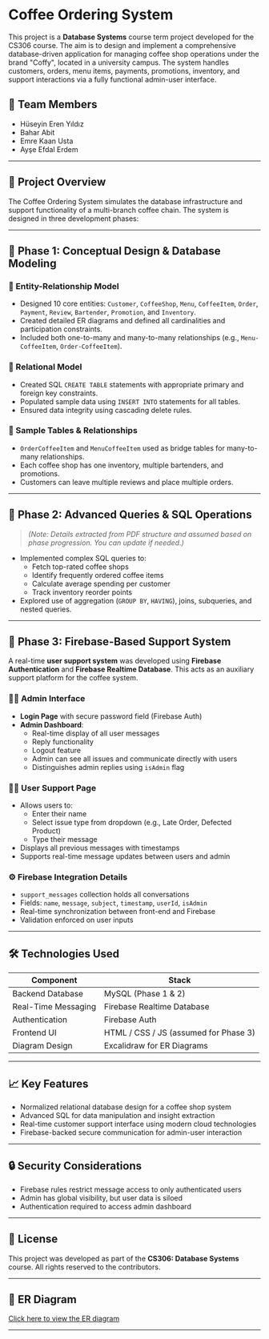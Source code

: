 # Coffee Ordering System

This project is a **Database Systems** course term project developed for the CS306 course. The aim is to design and implement a comprehensive database-driven application for managing coffee shop operations under the brand "Coffy", located in a university campus. The system handles customers, orders, menu items, payments, promotions, inventory, and support interactions via a fully functional admin-user interface.

## 👥 Team Members

- Hüseyin Eren Yıldız  
- Bahar Abit  
- Emre Kaan Usta  
- Ayşe Efdal Erdem

---

## 📌 Project Overview

The Coffee Ordering System simulates the database infrastructure and support functionality of a multi-branch coffee chain. The system is designed in three development phases:

---

## 📁 Phase 1: Conceptual Design & Database Modeling

### 🧱 Entity-Relationship Model

- Designed 10 core entities: `Customer`, `CoffeeShop`, `Menu`, `CoffeeItem`, `Order`, `Payment`, `Review`, `Bartender`, `Promotion`, and `Inventory`.
- Created detailed ER diagrams and defined all cardinalities and participation constraints.
- Included both one-to-many and many-to-many relationships (e.g., `Menu-CoffeeItem`, `Order-CoffeeItem`).

### 🧮 Relational Model

- Created SQL `CREATE TABLE` statements with appropriate primary and foreign key constraints.
- Populated sample data using `INSERT INTO` statements for all tables.
- Ensured data integrity using cascading delete rules.

### 🔗 Sample Tables & Relationships

- `OrderCoffeeItem` and `MenuCoffeeItem` used as bridge tables for many-to-many relationships.
- Each coffee shop has one inventory, multiple bartenders, and promotions.
- Customers can leave multiple reviews and place multiple orders.

---

## 📁 Phase 2: Advanced Queries & SQL Operations

> *(Note: Details extracted from PDF structure and assumed based on phase progression. You can update if needed.)*

- Implemented complex SQL queries to:
  - Fetch top-rated coffee shops
  - Identify frequently ordered coffee items
  - Calculate average spending per customer
  - Track inventory reorder points
- Explored use of aggregation (`GROUP BY`, `HAVING`), joins, subqueries, and nested queries.

---

## 📁 Phase 3: Firebase-Based Support System

A real-time **user support system** was developed using **Firebase Authentication** and **Firebase Realtime Database**. This acts as an auxiliary support platform for the coffee system.

### 👨‍💼 Admin Interface

- **Login Page** with secure password field (Firebase Auth)
- **Admin Dashboard**:
  - Real-time display of all user messages
  - Reply functionality
  - Logout feature
  - Admin can see all issues and communicate directly with users
  - Distinguishes admin replies using `isAdmin` flag

### 🙋‍♂️ User Support Page

- Allows users to:
  - Enter their name
  - Select issue type from dropdown (e.g., Late Order, Defected Product)
  - Type their message
- Displays all previous messages with timestamps
- Supports real-time message updates between users and admin

### ⚙️ Firebase Integration Details

- `support_messages` collection holds all conversations
- Fields: `name`, `message`, `subject`, `timestamp`, `userId`, `isAdmin`
- Real-time synchronization between front-end and Firebase
- Validation enforced on user inputs

---

## 🛠️ Technologies Used

| Component              | Stack                                |
|------------------------|--------------------------------------|
| Backend Database       | MySQL (Phase 1 & 2)                  |
| Real-Time Messaging    | Firebase Realtime Database           |
| Authentication         | Firebase Auth                        |
| Frontend UI            | HTML / CSS / JS (assumed for Phase 3)|
| Diagram Design         | Excalidraw for ER Diagrams           |

---

## 📈 Key Features

- Normalized relational database design for a coffee shop system
- Advanced SQL for data manipulation and insight extraction
- Real-time customer support interface using modern cloud technologies
- Firebase-backed secure communication for admin-user interaction

---

## 🔒 Security Considerations

- Firebase rules restrict message access to only authenticated users
- Admin has global visibility, but user data is siloed
- Authentication required to access admin dashboard

---

## 📝 License

This project was developed as part of the **CS306: Database Systems** course. All rights reserved to the contributors.

---

## 📎 ER Diagram

[Click here to view the ER diagram](https://excalidraw.com/#room=20d364bfadd9d15250d9,ls6MxTLTFR0TMxMAFYxA-g)

---

